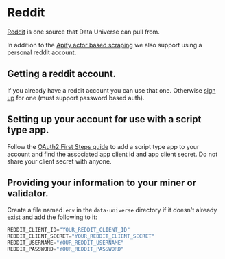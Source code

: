 # Reddit

[Reddit](https://reddit.com) is one source that Data Universe can pull from.

In addition to the [Apify actor based scraping](apify.md) we also support using a personal reddit account.

## Getting a reddit account.

If you already have a reddit account you can use that one. Otherwise [sign up](https://www.reddit.com/register/) for one (must support password based auth).

## Setting up your account for use with a script type app.

Follow the [OAuth2 First Steps guide](https://github.com/reddit-archive/reddit/wiki/OAuth2-Quick-Start-Example#first-steps) to add a script type app to your account and find the associated app client id and app client secret. Do not share your client secret with anyone.

## Providing your information to your miner or validator.

Create a file named`.env` in the `data-universe` directory if it doesn't already exist and add the following to it:
```py
REDDIT_CLIENT_ID="YOUR_REDDIT_CLIENT_ID"
REDDIT_CLIENT_SECRET="YOUR_REDDIT_CLIENT_SECRET"
REDDIT_USERNAME="YOUR_REDDIT_USERNAME"
REDDIT_PASSWORD="YOUR_REDDIT_PASSWORD"
```